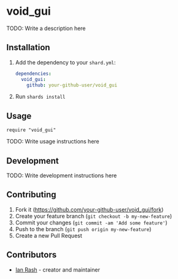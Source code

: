 # void_gui

TODO: Write a description here

## Installation

1. Add the dependency to your `shard.yml`:

   ```yaml
   dependencies:
     void_gui:
       github: your-github-user/void_gui
   ```

2. Run `shards install`

## Usage

```crystal
require "void_gui"
```

TODO: Write usage instructions here

## Development

TODO: Write development instructions here

## Contributing

1. Fork it (<https://github.com/your-github-user/void_gui/fork>)
2. Create your feature branch (`git checkout -b my-new-feature`)
3. Commit your changes (`git commit -am 'Add some feature'`)
4. Push to the branch (`git push origin my-new-feature`)
5. Create a new Pull Request

## Contributors

- [Ian Rash](https://github.com/your-github-user) - creator and maintainer

